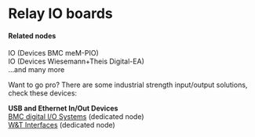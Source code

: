 # Relay IO boards

#### Related nodes
<span class="node">IO (Devices BMC meM-PIO)</span>  
<span class="node">IO (Devices Wiesemann+Theis Digital-EA)</span>  
...and many more  


Want to go pro? There are some industrial strength input/output solutions, check these devices:  

**USB and Ethernet In/Out Devices**  
<a href="http://www.bmcm.de/us/prgr-dig-io.html" class="extURL" target="_blank">BMC digital I/O Systems</a> (dedicated node)  
<a href="http://www.wut.de/e-wwwww-ww-hpus-000.php" class="extURL" target="_blank">W&T Interfaces</a> (dedicated node)  




